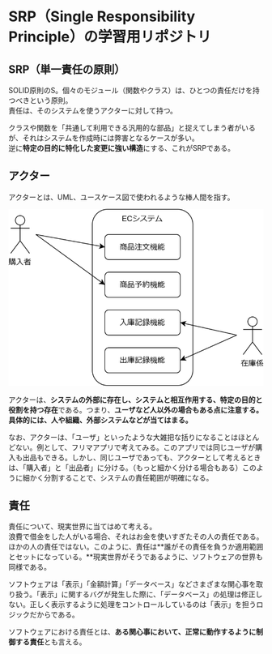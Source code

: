 # SRP（Single Responsibility Principle）の学習用リポジトリ

## SRP（単一責任の原則）

SOLID原則のS。個々のモジュール（関数やクラス）は、ひとつの責任だけを持つべきという原則。  
責任は、そのシステムを使うアクターに対して持つ。  

クラスや関数を「共通して利用できる汎用的な部品」と捉えてしまう者がいるが、それはシステムを作成時には弊害となるケースが多い。  
逆に**特定の目的に特化した変更に強い構造**にする、これがSRPである。

## アクター

アクターとは、UML、ユースケース図で使われるような棒人間を指す。

![ECシステムのユースケース図](https://github.com/superneko160/SRP/blob/main/images/ec_system_uml.drawio.svg)

アクターは、**システムの外部に存在し、システムと相互作用する、特定の目的と役割を持つ存在**である。つまり、**ユーザなど人以外の場合もある点に注意する。具体的には、人や組織、外部システムなどが当てはまる。**

なお、アクターは、「ユーザ」といったような大雑把な括りになることはほとんどない。例として、フリマアプリで考えてみる。このアプリでは同じユーザが購入も出品もできる。しかし、同じユーザであっても、アクターとして考えるときは、「購入者」と「出品者」に分ける。（もっと細かく分ける場合もある）このように細かく分割することで、システムの責任範囲が明確になる。

## 責任

責任について、現実世界に当てはめて考える。  
浪費で借金をした人がいる場合、それはお金を使いすぎたその人の責任である。ほかの人の責任ではない。このように、責任は**誰がその責任を負うか適用範囲とセットになっている。**現実世界がそうであるように、ソフトウェアの世界も同様である。  

ソフトウェアは「表示」「金額計算」「データベース」などさまざまな関心事を取り扱う。「表示」に関するバグが発生した際に、「データベース」の処理は修正しない。正しく表示するように処理をコントロールしているのは「表示」を担うロジックだからである。  

ソフトウェアにおける責任とは、**ある関心事において、正常に動作するように制御する責任**とも言える。
